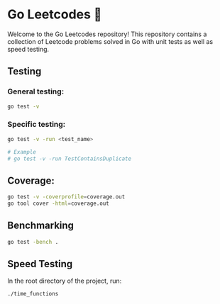 # Go Leetcodes 🎉

Welcome to the Go Leetcodes repository! This repository contains a collection of Leetcode problems solved in Go with unit tests as well as speed testing.

## Testing

### General testing:
```bash
go test -v
```

### Specific testing:
```bash
go test -v -run <test_name>

# Example
# go test -v -run TestContainsDuplicate
```

## Coverage:
```bash
go test -v -coverprofile=coverage.out
go tool cover -html=coverage.out
```

## Benchmarking

```bash
go test -bench .
```

## Speed Testing
In the root directory of the project, run:

```bash
./time_functions
```
